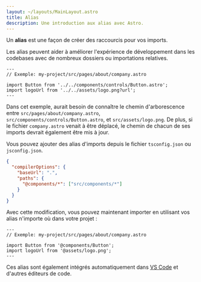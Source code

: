 ```yaml
---
layout: ~/layouts/MainLayout.astro
title: Alias
description: Une introduction aux alias avec Astro.
---
```


Un **alias** est une façon de créer des raccourcis pour vos imports.

Les alias peuvent aider à améliorer l'expérience de développement dans les codebases avec de nombreux dossiers ou importations relatives.

```astro
---
// Exemple: my-project/src/pages/about/company.astro

import Button from '../../components/controls/Button.astro';
import logoUrl from '../../assets/logo.png?url';
---
```

Dans cet exemple, aurait besoin de connaître le chemin d'arborescence entre `src/pages/about/company.astro`, `src/components/controls/Button.astro`, et `src/assets/logo.png`. De plus, si le fichier `company.astro` venait à être déplacé, le chemin de chacun de ses imports devrait également être mis à jour.

Vous pouvez ajouter des alias d'imports depuis le fichier `tsconfig.json` ou `jsconfig.json`.

```json
{
  "compilerOptions": {
    "baseUrl": ".",
    "paths": {
      "@components/*": ["src/components/*"]
    }
  }
}
```

Avec cette modification, vous pouvez maintenant importer en utilisant vos alias n'importe où dans votre projet :

```astro
---
// Exemple: my-project/src/pages/about/company.astro

import Button from '@components/Button';
import logoUrl from '@assets/logo.png';
---
```

Ces alias sont également intégrés automatiquement dans [VS Code](https://code.visualstudio.com/docs/languages/jsconfig) et d'autres éditeurs de code.
